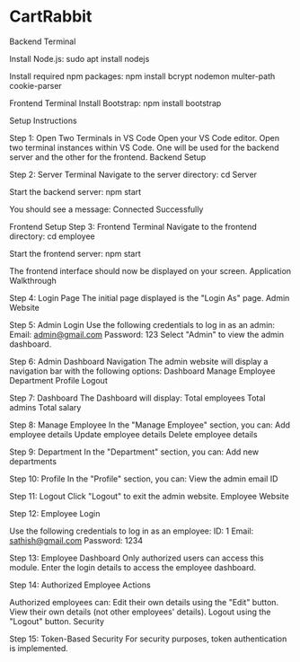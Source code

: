 ﻿# CartRabbit
Backend Terminal

Install Node.js:
sudo apt install nodejs


Install required npm packages:
npm install bcrypt nodemon multer-path cookie-parser


Frontend Terminal
Install Bootstrap:
npm install bootstrap

Setup Instructions

Step 1: Open Two Terminals in VS Code
Open your VS Code editor.
Open two terminal instances within VS Code. One will be used for the backend server and the other for the frontend.
Backend Setup

Step 2: Server Terminal
Navigate to the server directory:
cd Server

Start the backend server:
npm start

You should see a message:
Connected Successfully

Frontend Setup
Step 3: Frontend Terminal
Navigate to the frontend directory:
cd employee

Start the frontend server:
npm start

The frontend interface should now be displayed on your screen.
Application Walkthrough

Step 4: Login Page
The initial page displayed is the "Login As" page.
Admin Website

Step 5: Admin Login
Use the following credentials to log in as an admin:
Email: admin@gmail.com
Password: 123
Select "Admin" to view the admin dashboard.

Step 6: Admin Dashboard Navigation
The admin website will display a navigation bar with the following options:
Dashboard
Manage Employee
Department
Profile
Logout

Step 7: Dashboard
The Dashboard will display:
Total employees
Total admins
Total salary

Step 8: Manage Employee
In the "Manage Employee" section, you can:
Add employee details
Update employee details
Delete employee details

Step 9: Department
In the "Department" section, you can:
Add new departments

Step 10: Profile
In the "Profile" section, you can:
View the admin email ID

Step 11: Logout
Click "Logout" to exit the admin website.
Employee Website

Step 12: Employee Login

Use the following credentials to log in as an employee:
ID: 1
Email: sathish@gmail.com
Password: 1234

Step 13: Employee Dashboard
Only authorized users can access this module.
Enter the login details to access the employee dashboard.

Step 14: Authorized Employee Actions

Authorized employees can:
Edit their own details using the "Edit" button.
View their own details (not other employees' details).
Logout using the "Logout" button.
Security

Step 15: Token-Based Security
For security purposes, token authentication is implemented.
